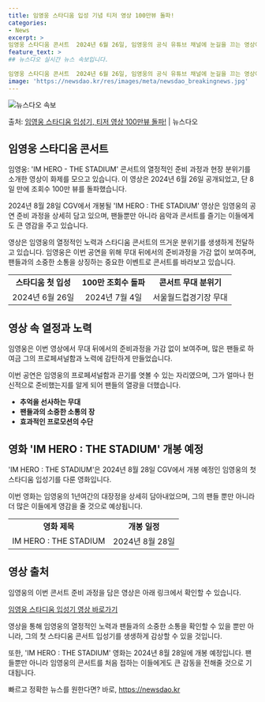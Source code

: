 ```yaml
---
title: 임영웅 스타디움 입성 기념 티저 영상 100만뷰 돌파!
categories:
- News
excerpt: >
임영웅 스타디움 콘서트  2024년 6월 26일, 임영웅의 공식 유튜브 채널에 눈길을 끄는 영상이 공개되었습…
feature_text: >
## 뉴스다오 실시간 뉴스 속보입니다.

임영웅 스타디움 콘서트  2024년 6월 26일, 임영웅의 공식 유튜브 채널에 눈길을 끄는 영상이 공개되었습…
image: 'https://newsdao.kr/res/images/meta/newsdao_breakingnews.jpg'
---
```


![뉴스다오 속보](https://newsdao.kr/res/images/meta/newsdao_breakingnews.jpg)

<p>출처: <a href="https://newsdao.kr/4655" rel="dofollow">임영웅 스타디움 입성기, 티저 영상 100만뷰 돌파!</a> | 뉴스다오</p>

<h2 data-ke-size="size26">임영웅 스타디움 콘서트</h2>
임영웅: 'IM HERO - THE STADIUM' 콘서트의 열정적인 준비 과정과 현장 분위기를 소개한 영상이 화제를 모으고 있습니다. 이 영상은 2024년 6월 26일 공개되었고, 단 8일 만에 조회수 100만 뷰를 돌파했습니다.

<p data-ke-size="size16">2024년 8월 28일 CGV에서 개봉될 'IM HERO : THE STADIUM' 영상은 임영웅의 공연 준비 과정을 상세히 담고 있으며, 팬들뿐만 아니라 음악과 콘서트를 즐기는 이들에게도 큰 영감을 주고 있습니다.</p>

<p data-ke-size="size16">영상은 임영웅의 열정적인 노력과 스타디움 콘서트의 뜨거운 분위기를 생생하게 전달하고 있습니다. 임영웅은 이번 공연을 위해 무대 뒤에서의 준비과정을 가감 없이 보여주며, 팬들과의 소중한 소통을 상징하는 중요한 이벤트로 콘서트를 바라보고 있습니다.</p>
<table>
  <tr>
    <td style="text-align: center; height: 17px;"><b>스타디움 첫 입성</b></td>
    <td style="text-align: center; height: 17px;"><b>100만 조회수 돌파</b></td>
    <td style="text-align: center; height: 17px;"><b>콘서트 무대 분위기</b></td>
  </tr>
  <tr>
    <td style="text-align: center; height: 17px;"> 2024년 6월 26일</td>
    <td style="text-align: center; height: 17px;">2024년 7월 4일</td>
    <td style="text-align: center; height: 17px;">서울월드컵경기장 무대</td>
  </tr>
</table>

<h2 data-ke-size="size26">영상 속 열정과 노력</h2>
임영웅은 이번 영상에서 무대 뒤에서의 준비과정을 가감 없이 보여주며, 많은 팬들로 하여금 그의 프로페셔널함과 노력에 감탄하게 만들었습니다.

<p data-ke-size="size16">이번 공연은 임영웅의 프로페셔널함과 끈기를 엿볼 수 있는 자리였으며, 그가 얼마나 헌신적으로 준비했는지를 알게 되어 팬들의 열광을 더했습니다.</p>

<ul>
  <li><b>추억을 선사하는 무대</b></li>
  <li><b>팬들과의 소중한 소통의 장</b></li>
  <li><b>효과적인 프로모션의 수단</b></li>
</ul>

<h2 data-ke-size="size26">영화 'IM HERO : THE STADIUM' 개봉 예정</h2>
'IM HERO : THE STADIUM'은 2024년 8월 28일 CGV에서 개봉 예정인 임영웅의 첫 스타디움 입성기를 다룬 영화입니다.

<p data-ke-size="size16">이번 영화는 임영웅의 1년여간의 대장정을 상세히 담아내었으며, 그의 팬들 뿐만 아니라 더 많은 이들에게 영감을 줄 것으로 예상됩니다.</p>

<table>
  <tr>
    <td style="text-align: center; height: 17px;"><b>영화 제목</b></td>
    <td style="text-align: center; height: 17px;"><b>개봉 일정</b></td>
  </tr>
  <tr>
    <td style="text-align: center; height: 17px;">IM HERO : THE STADIUM</td>
    <td style="text-align: center; height: 17px;">2024년 8월 28일</td>
  </tr>
</table>

<h2 data-ke-size="size26">영상 출처</h2>
임영웅의 이번 콘서트 준비 과정을 담은 영상은 아래 링크에서 확인할 수 있습니다.

<p data-ke-size="size16"><a href="https://newsdao.kr/4655" target="_blank" rel="noopener">임영웅 스타디움 입성기 영상 바로가기</a></p>

<p data-ke-size="size16">영상을 통해 임영웅의 열정적인 노력과 팬들과의 소중한 소통을 확인할 수 있을 뿐만 아니라, 그의 첫 스타디움 콘서트 입성기를 생생하게 감상할 수 있을 것입니다.</p>

<p data-ke-size="size16">또한, 'IM HERO : THE STADIUM' 영화는 2024년 8월 28일에 개봉 예정입니다. 팬들뿐만 아니라 임영웅의 콘서트를 처음 접하는 이들에게도 큰 감동을 전해줄 것으로 기대됩니다.</p> 

빠르고 정확한 뉴스를 원한다면? 바로, <a href="https://newsdao.kr" rel="dofollow">https://newsdao.kr</a>


    
